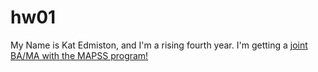 # hw01

My Name is Kat Edmiston, and I'm a rising fourth year. I'm getting a [joint BA/MA with the MAPSS program!](https://mapss.uchicago.edu/)